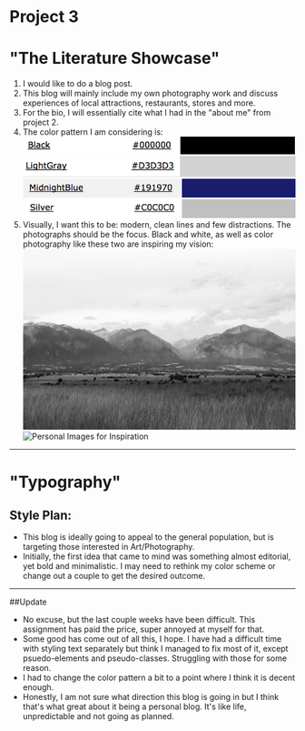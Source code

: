 # Project 3
# "The Literature Showcase"
1. I would like to do a blog post.
2. This blog will mainly include my own photography work and  discuss experiences of local attractions, restaurants, stores and more.
3. For the bio, I will essentially cite what I had in the "about me" from project 2.
4. The color pattern I am considering is:
![Screenshot Of CSS color](./images/ScreenShot-black.png)
![Screenshot Of CSS color](./images/ScreenShot-lightgrey.png)
![Screenshot Of CSS color](./images/ScreenShot-midnightblue.png)
![Screenshot Of CSS color](./images/ScreenShot-silver.png)
5. Visually, I want this to be: modern, clean lines and few distractions. The photographs should be the focus. Black and white, as well as color photography like these two are inspiring my vision:
![Personal Images for Inspiration](./images/bitterroots-bw.jpg)
![Personal Images for Inspiration](./images/rj28-color.jpg)
---
# "Typography"
## Style Plan:
- This blog is ideally going to appeal to the general population, but is targeting those interested in Art/Photography.
- Initially, the first idea that came to mind was something almost editorial, yet bold and minimalistic. I may need to rethink my color scheme or change out a couple to get the desired outcome.
---
##Update
- No excuse, but the last couple weeks have been difficult. This assignment has paid the price, super annoyed at myself for that.
- Some good has come out of all this, I hope. I have had a difficult time with styling text separately but think I managed to fix most of it, except psuedo-elements and pseudo-classes. Struggling with those for some reason.
- I had to change the color pattern a bit to a point where I think it is decent enough.
- Honestly, I am not sure what direction this blog is going in but I think that's what great about it being a personal blog. It's like life, unpredictable and not going as planned.
